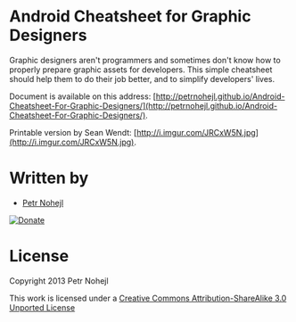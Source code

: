Android Cheatsheet for Graphic Designers
========================================

Graphic designers aren't programmers and sometimes don't know how to properly 
prepare graphic assets for developers. This simple cheatsheet should help them 
to do their job better, and to simplify developers' lives.

Document is available on this address: [http://petrnohejl.github.io/Android-Cheatsheet-For-Graphic-Designers/](http://petrnohejl.github.io/Android-Cheatsheet-For-Graphic-Designers/).

Printable version by Sean Wendt: [http://i.imgur.com/JRCxW5N.jpg](http://i.imgur.com/JRCxW5N.jpg).


Written by
==========

* [Petr Nohejl](http://petrnohejl.cz)

[![Donate](https://www.paypalobjects.com/en_US/i/btn/btn_donate_SM.gif)](https://www.paypal.com/cgi-bin/webscr?cmd=_s-xclick&hosted_button_id=B3JBY3NU6L2XY)


License
=======

Copyright 2013 Petr Nohejl

This work is licensed under a [Creative Commons Attribution-ShareAlike 3.0 Unported License](http://creativecommons.org/licenses/by-sa/3.0/)
